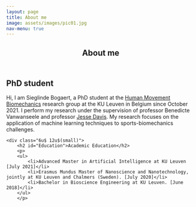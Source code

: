 ```yaml
---
layout: page
title: About me
image: assets/images/pic01.jpg
nav-menu: true
---
```


<!-- Main -->
<div id="main" class="alt">

<!-- One -->
<section id="one">
	<div class="inner">
		<header class="major">
			<h1>About me</h1>
		</header>

<!-- Content -->
<div class="row">
	<div class="6u 12u$(small)">
		<h2 id="PhD">PhD student</h2>
		<p>Hi, I am Sieglinde Bogaert, a PhD student at the <a href="https://gbiomed.kuleuven.be/english/research/50000737/groups/HMB">Human Movement Biomechanics</a> research group at the KU Leuven in Belgium since October 2021. I perform my research under the supervision of professor Benedicte Vanwanseele and professor <a href="https://people.cs.kuleuven.be/~jesse.davis/">Jesse Davis</a>. 
		My research focuses on the application of machine learning techniques to sports-biomechanics challenges.</p>
	</div>
	
	<div class="6u$ 12u$(small)">
		<h2 id="Education">Academic Education</h2>
		<p>
		<ul>
			<li>Advanced Master in Artificial Intelligence at KU Leuven [July 2021]</li>
			<li>Erasmus Mundus Master of Nanoscience and Nanotechnology, jointly at KU Leuven and Chalmers (Sweden). [July 2020]</li>
			<li>Bachelor in Bioscience Engineering at KU Leuven. [June 2018]</li>
		</ul>
		</p>
		
		
</div>

		
		
</div>


</div>
